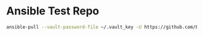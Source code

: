 # Ansible Test Repo

```sh
ansible-pull --vault-password-file ~/.vault_key -U https://github.com/Pirastrino/ansible-test.git -e "ansible_become_pass=ubuntu"
```
